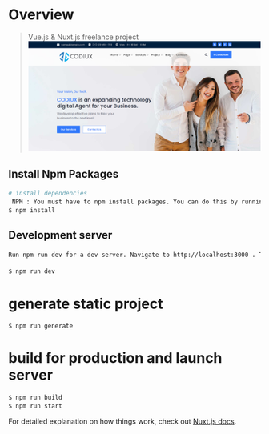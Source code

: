 # Overview

> Vue.js & Nuxt.js freelance project
> ![alt text](https://github.com/Klodovsky/CODIUX/blob/master/static/img/Screenshots/home1.PNG?raw=true)

## Install Npm Packages 

```bash
# install dependencies
 NPM : You must have to npm install packages. You can do this by running npm install from the root of your project to install all the necessary dependencies : 
$ npm install
```
## Development server 
```bash
Run npm run dev for a dev server. Navigate to http://localhost:3000 . The app will automatically reload if you change any of the source files.

$ npm run dev 
```

# generate static project
```bash
$ npm run generate
```


# build for production and launch server
```bash
$ npm run build
$ npm run start
```

For detailed explanation on how things work, check out [Nuxt.js docs](https://nuxtjs.org).
